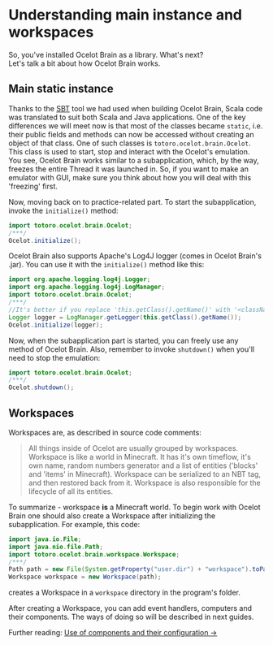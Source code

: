 # Understanding main instance and workspaces

So, you've installed Ocelot Brain as a library. What's next?  
Let's talk a bit about how Ocelot Brain works.

## Main static instance

Thanks to the [SBT](https://www.scala-sbt.org/) tool we had used when building Ocelot Brain, Scala code was translated to suit both Scala and Java applications. 
One of the key differences we will meet now is that most of the classes became `static`, i.e. their public fields and methods can now be accessed without creating an object of that class.
One of such classes is `totoro.ocelot.brain.Ocelot`. 
This class is used to start, stop and interact with the Ocelot's emulation. 
You see, Ocelot Brain works similar to a subapplication, which, by the way, freezes the entire Thread it was launched in. 
So, if you want to make an emulator with GUI, make sure you think about how you will deal with this 'freezing' first.

Now, moving back on to practice-related part. To start the subapplication, invoke the `initialize()` method:
```java
import totoro.ocelot.brain.Ocelot;
/***/
Ocelot.initialize();
```
Ocelot Brain also supports Apache's Log4J logger (comes in Ocelot Brain's .jar). You can use it with the `initialize()` method like this:
```java
import org.apache.logging.log4j.Logger;
import org.apache.logging.log4j.LogManager;
import totoro.ocelot.brain.Ocelot;
/***/
//It's better if you replace 'this.getClass().getName()' with '<className>.class.getName()', where <className> is the name of the class you're invoking this method in
Logger logger = LogManager.getLogger(this.getClass().getName());
Ocelot.initialize(logger);
```
Now, when the subapplication part is started, you can freely use any method of Ocelot Brain. 
Also, remember to invoke `shutdown()` when you'll need to stop the emulation:
```java
import totoro.ocelot.brain.Ocelot;
/***/
Ocelot.shutdown();
```

## Workspaces

Workspaces are, as described in source code comments:

> All things inside of Ocelot are usually grouped by workspaces.
> Workspace is like a world in Minecraft. 
> It has it's own timeflow, it's own name, random numbers generator and a list of entities ('blocks' and 'items' in Minecraft). 
> Workspace can be serialized to an NBT tag, and then restored back from it. 
> Workspace is also responsible for the lifecycle of all its entities.

To summarize - workspace **is** a Minecraft world. To begin work with Ocelot Brain one should also create a Workspace after initializing the subapplication. For example, this code:
```java
import java.io.File;
import java.nio.file.Path;
import totoro.ocelot.brain.workspace.Workspace;
/***/
Path path = new File(System.getProperty("user.dir") + "workspace").toPath();
Workspace workspace = new Workspace(path);
```
creates a Workspace in a `workspace` directory in the program's folder.

After creating a Workspace, you can add event handlers, computers and their components. The ways of doing so will be described in next guides.

Further reading: [Use of components and their configuration ->](https://vladg24yt.github.io/Ocelot-Java-Wiki/en/component_configuration)
